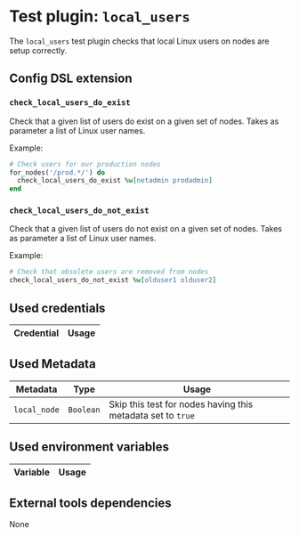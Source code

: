 # Test plugin: `local_users`

The `local_users` test plugin checks that local Linux users on nodes are setup correctly.

## Config DSL extension

### `check_local_users_do_exist`

Check that a given list of users do exist on a given set of nodes.
Takes as parameter a list of Linux user names.

Example:
```ruby
# Check users for our production nodes
for_nodes('/prod.*/') do
  check_local_users_do_exist %w[netadmin prodadmin]
end
```

### `check_local_users_do_not_exist`

Check that a given list of users do not exist on a given set of nodes.
Takes as parameter a list of Linux user names.

Example:
```ruby
# Check that obsolete users are removed from nodes
check_local_users_do_not_exist %w[olduser1 olduser2]
```

## Used credentials

| Credential | Usage
| --- | --- |

## Used Metadata

| Metadata | Type | Usage
| --- | --- | --- |
| `local_node` | `Boolean` | Skip this test for nodes having this metadata set to `true` |

## Used environment variables

| Variable | Usage
| --- | --- |

## External tools dependencies

None
